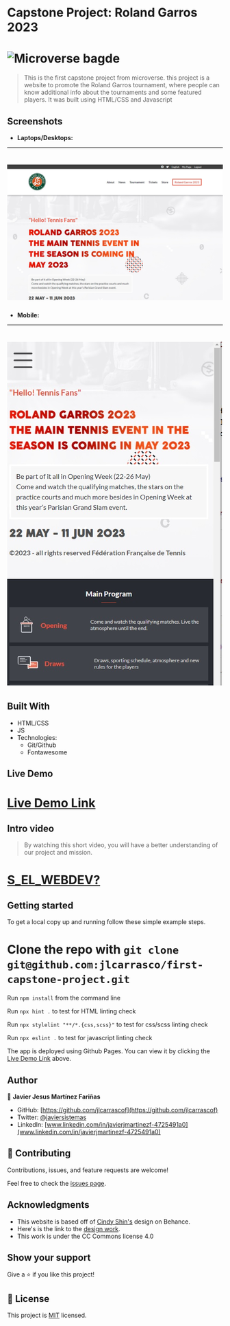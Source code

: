 # Capstone Project: Roland Garros 2023


# ![Microverse bagde](https://img.shields.io/badge/Microverse-blueviolet)


> This is the first capstone project from microverse. this project is a website to promote the Roland Garros tournament, where people can know additional info about the tournaments and some featured players. It was built using HTML/CSS and Javascript

## Screenshots

- **Laptops/Desktops:**

---
# ![home_screenshot](./assets/images/capstone-desktop.jpg)


- **Mobile:**

---
# ![Mobile screenshot](./assets/images/capstone-mobile.jpg)



## Built With

- HTML/CSS
- JS
- Technologies:
  - Git/Github
  - Fontawesome

## Live Demo

# [Live Demo Link](https://jlcarrasco.github.io/capstone-project/)

## Intro video

> By watching this short video, you will have a better understanding of our project and mission.

# [S_EL_WEBDEV?](https://www.loom.com/share/843c6c437bec450b874e5c855c6c4147)

## Getting started

To get a local copy up and running follow these simple example steps.

# Clone the repo with `git clone git@github.com:jlcarrasco/first-capstone-project.git`

Run `npm install` from the command line

Run `npx hint .` to test for HTML linting check

Run `npx stylelint "**/*.{css,scss}"` to test for css/scss linting check

Run `npx eslint .` to test for javascript linting check

The app is deployed using Github Pages. You can view it by clicking the [Live Demo Link](#Live-Demo) above.

## Author

👤 **Javier Jesus Martínez Fariñas**

- GitHub: [https://github.com/jlcarrascof](https://github.com/jlcarrascof)
- Twitter: [@javiersistemas](@javiersistemas)
- LinkedIn: [www.linkedin.com/in/javierjmartinezf-4725491a0](www.linkedin.com/in/javierjmartinezf-4725491a0)

## 🤝 Contributing

Contributions, issues, and feature requests are welcome!

Feel free to check the [issues page](../../issues/).

## Acknowledgments

- This website is based off of [Cindy Shin's](https://www.behance.net/adagio07) design on Behance.
- Here's is the link to the [design work](https://www.behance.net/gallery/29845175/CC-Global-Summit-2015).
- This work is under the CC Commons license 4.0

## Show your support

Give a ⭐️ if you like this project!

## 📝 License

This project is [MIT](./MIT.md) licensed.
